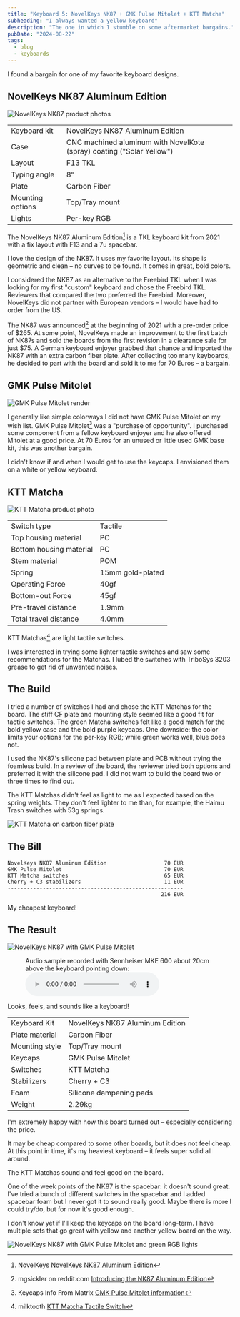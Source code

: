 ```yaml
---
title: "Keyboard 5: NovelKeys NK87 + GMK Pulse Mitolet + KTT Matcha"
subheading: "I always wanted a yellow keyboard"
description: "The one in which I stumble on some aftermarket bargains."
pubDate: "2024-08-22"
tags:
  - blog
  - keyboards
---
```


I found a bargain for one of my favorite keyboard designs.

## NovelKeys NK87 Aluminum Edition

![NovelKeys NK87 product photos](./images/2024-08-22_nk87.jpg)

|  |  |
| ---- | ---- |
| Keyboard kit | NovelKeys NK87 Aluminum Edition |
| Case | CNC machined aluminum with NovelKote (spray) coating ("Solar Yellow") |
| Layout | F13 TKL |
| Typing angle | 8° |
| Plate | Carbon Fiber |
| Mounting options | Top/Tray mount |
| Lights | Per-key RGB |

The NovelKeys NK87 Aluminum Edition[^nk87_novelkeys] is a TKL keyboard kit from 2021 with a fix layout with F13 and a 7u spacebar.

[^nk87_novelkeys]: NovelKeys [NovelKeys NK87 Aluminum Edition](https://novelkeys.com/collections/keyboards/products/nk87-aluminum-edition)

I love the design of the NK87.
It uses my favorite layout.
Its shape is geometric and clean – no curves to be found.
It comes in great, bold colors.

I considered the NK87 as an alternative to the Freebird TKL when I was looking for my first "custom" keyboard and chose the Freebird TKL.
Reviewers that compared the two preferred the Freebird.
Moreover, NovelKeys did not partner with European vendors – I would have had to order from the US.

The NK87 was announced[^nk87_reddit] at the beginning of 2021 with a pre-order price of $265.
At some point, NovelKeys made an improvement to the first batch of NK87s and sold the boards from the first revision in a clearance sale for just $75.
A German keyboard enjoyer grabbed that chance and imported the NK87 with an extra carbon fiber plate.
After collecting too many keyboards, he decided to part with the board and sold it to me for 70 Euros – a bargain.

[^nk87_reddit]: mgsickler on reddit.com [Introducing the NK87 Aluminum Edition](https://www.reddit.com/r/MechanicalKeyboards/comments/m0jdf1/introducing_the_nk87_aluminum_edition_preorders/)

## GMK Pulse Mitolet

![GMK Pulse Mitolet render](./images/2024-08-22_gmk_mitolet.jpg)

I generally like simple colorways I did not have GMK Pulse Mitolet on my wish list.
GMK Pulse Mitolet[^mitolet_matrixzj] was a "purchase of opportunity".
I purchased some component from a fellow keyboard enjoyer and he also offered Mitolet at a good price.
At 70 Euros for an unused or little used GMK base kit, this was another bargain.

I didn't know if and when I would get to use the keycaps.
I envisioned them on a white or yellow keyboard.

[^mitolet_matrixzj]: Keycaps Info From Matrix [GMK Pulse Mitolet information](https://matrixzj.github.io/docs/gmk-keycaps/Pulse/)

## KTT Matcha

![KTT Matcha product photo](./images/2024-08-22_ktt_matcha.jpg)

|  |  |
| ---- | ---- |
| Switch type | Tactile |
| Top housing material | PC |
| Bottom housing material | PC |
| Stem material | POM |
| Spring | 15mm gold-plated |
| Operating Force | 40gf |
| Bottom-out Force | 45gf |
| Pre-travel distance | 1.9mm |
| Total travel distance | 4.0mm |

KTT Matchas[^matcha_milktooth] are light tactile switches.

I was interested in trying some lighter tactile switches and saw some recommendations for the Matchas.
I lubed the switches with TriboSys 3203 grease to get rid of unwanted noises.

[^matcha_milktooth]: milktooth [KTT Matcha Tactile Switch](https://milktooth.nu/products/switches/matcha)

## The Build

I tried a number of switches I had and chose the KTT Matchas for the board.
The stiff CF plate and mounting style seemed like a good fit for tactile switches.
The green Matcha switches felt like a good match for the bold yellow case and the bold purple keycaps.
One downside: the color limits your options for the per-key RGB; while green works well, blue does not.

I used the NK87's silicone pad between plate and PCB without trying the foamless build.
In a review of the board, the reviewer tried both options and preferred it with the silicone pad.
I did not want to build the board two or three times to find out.

The KTT Matchas didn't feel as light to me as I expected based on the spring weights.
They don't feel lighter to me than, for example, the Haimu Trash switches with 53g springs.

![KTT Matcha on carbon fiber plate](./images/2024-08-22_nk87_matcha.jpg)

## The Bill

```plain
NovelKeys NK87 Aluminum Edition                  70 EUR
GMK Pulse Mitolet                                70 EUR
KTT Matcha switches                              65 EUR
Cherry + C3 stabilizers                          11 EUR
-------------------------------------------------------
                                                216 EUR
```

My cheapest keyboard!

## The Result

![NovelKeys NK87 with GMK Pulse Mitolet](./images/2024-08-22_nk87_mitolet.jpg)

<figure class="w-content">
  <figcaption>Audio sample recorded with Sennheiser MKE 600 about 20cm above the keyboard pointing down:</figcaption>
  <audio controls src="/media/2024-08-22_keyboard_nk87.mp3"></audio>
</figure>

Looks, feels, and sounds like a keyboard!

|  |  |
| ---- | ---- |
| Keyboard Kit   | NovelKeys NK87 Aluminum Edition |
| Plate material | Carbon Fiber |
| Mounting style | Top/Tray mount |
| Keycaps | GMK Pulse Mitolet |
| Switches | KTT Matcha |
| Stabilizers | Cherry + C3 |
| Foam | Silicone dampening pads |
| Weight | 2.29kg |

I'm extremely happy with how this board turned out – especially considering the price.

It may be cheap compared to some other boards, but it does not feel cheap.
At this point in time, it's my heaviest keyboard – it feels super solid all around.

The KTT Matchas sound and feel good on the board.

One of the week points of the NK87 is the spacebar: it doesn't sound great.
I've tried a bunch of different switches in the spacebar and I added spacebar foam but I never got it to sound really good.
Maybe there is more I could try/do, but for now it's good enough.

I don't know yet if I'll keep the keycaps on the board long-term.
I have multiple sets that go great with yellow and another yellow board on the way.

![NovelKeys NK87 with GMK Pulse Mitolet and green RGB lights](./images/2024-08-22_nk87_mitolet_rgb.jpg)
